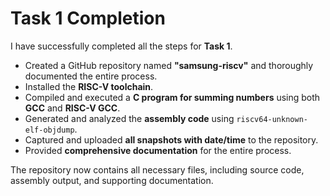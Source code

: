 # Task 1 Completion

I have successfully completed all the steps for **Task 1**.  

- Created a GitHub repository named **"samsung-riscv"** and thoroughly documented the entire process.  
- Installed the **RISC-V toolchain**.  
- Compiled and executed a **C program for summing numbers** using both **GCC** and **RISC-V GCC**.  
- Generated and analyzed the **assembly code** using `riscv64-unknown-elf-objdump`.  
- Captured and uploaded **all snapshots with date/time** to the repository.  
- Provided **comprehensive documentation** for the entire process.  

The repository now contains all necessary files, including source code, assembly output, and supporting documentation. 
